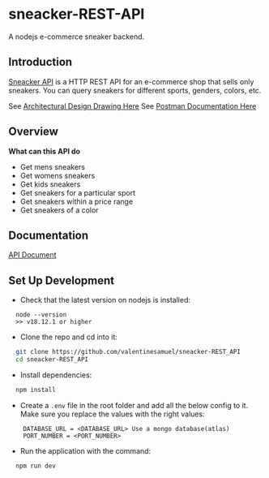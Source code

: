 # sneacker-REST-API
A nodejs e-commerce sneaker backend.

## Introduction
[Sneacker API](https://calm-teal-bison-shoe.cyclic.app/) is a HTTP REST API for an e-commerce shop that sells only sneakers. You can query sneakers for different sports, genders, colors, etc.

See [Architectural Design Drawing Here](https://imgur.com/a/tfWo0GC)
See [Postman Documentation Here](https://documenter.getpostman.com/view/14004903/2s8ZDVbPY7)

## Overview
**What can this API do**
- Get mens sneakers
- Get womens sneakers
- Get kids sneakers
- Get sneakers for a particular sport
- Get sneakers within a price range
- Get sneakers of a color

## Documentation
[API Document]()


## Set Up Development

- Check that the latest version on nodejs is installed:

```
  node --version
  >> v18.12.1 or higher
```

- Clone the repo and cd into it:

```bash
  git clone https://github.com/valentinesamuel/sneacker-REST_API
  cd sneacker-REST_API
```

- Install dependencies:

```bash
  npm install
```

- Create a `.env` file in the root folder and add all the below config to it. Make sure you replace the values with the right values:

```
    DATABASE_URL = <DATABASE_URL> Use a mongo database(atlas)
    PORT_NUMBER = <PORT_NUMBER>
```

- Run the application with the command:

```
  npm run dev
```